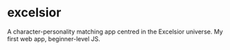 # excelsior
A character-personality matching app centred in the Excelsior universe. My first web app, beginner-level JS.
